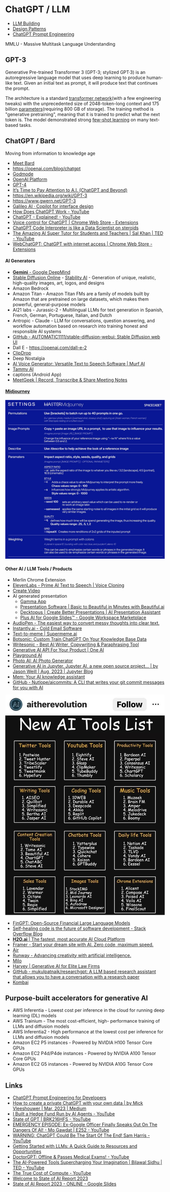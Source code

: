 # ChatGPT / LLM

- [LLM Building](ai/llm/llm-building.md)
- [Design Patterns](ai/llm/design-patterns.md)
- [ChatGPT Prompt Engineering](ai/courses/chatgpt-prompt-eng.md)

MMLU - Massive Multitask Language Understanding

## GPT-3

Generative Pre-trained Transformer 3 (GPT-3; stylized GPT·3) is an autoregressive language model that uses deep learning to produce human-like text. Given an initial text as prompt, it will produce text that continues the prompt.

The architecture is a standard [transformer network](https://en.wikipedia.org/wiki/Transformer_(machine_learning_model))(with a few engineering tweaks) with the unprecedented size of 2048-token-long context and 175 billion [parameters](https://en.wikipedia.org/wiki/Parameter_(machine_learning))(requiring 800 GB of storage). The training method is "generative pretraining", meaning that it is trained to predict what the next token is. The model demonstrated strong [few-shot learning](https://en.wikipedia.org/wiki/Few-shot_learning) on many text-based tasks.

## ChatGPT / Bard

Moving from information to knowledge age

- [Meet Bard](https://bard.google.com/)
- https://openai.com/blog/chatgpt
- [Godmode](https://godmode.space/)
- [OpenAI Platform](https://platform.openai.com/)
- [GPT-4](https://openai.com/research/gpt-4)
- [It’s Time to Pay Attention to A.I. (ChatGPT and Beyond)](https://www.youtube.com/watch?v=0uQqMxXoNVs)
- https://en.wikipedia.org/wiki/GPT-3
- https://www.gwern.net/GPT-3
- [Galileo AI · Copilot for interface design](https://www.usegalileo.ai/)
- [How Does ChatGPT Work - YouTube](https://www.youtube.com/watch?v=WlbPnZ_SOX4)
- [ChatGPT - Explained! - YouTube](https://www.youtube.com/watch?v=NpmnWgQgcsA)
- [Voice control for ChatGPT | Chrome Web Store - Extensions](https://chrome.google.com/webstore/detail/voice-control-for-chatgpt/eollffkcakegifhacjnlnegohfdlidhn)
- [ChatGPT Code Interpreter is like a Data Scientist on steroids](https://twitter.com/moritzkremb/status/1654107314528612355)
- [The Amazing AI Super Tutor for Students and Teachers | Sal Khan | TED - YouTube](https://www.youtube.com/watch?v=hJP5GqnTrNo&ab_channel=TED)
- [WebChatGPT: ChatGPT with internet access | Chrome Web Store - Extensions](https://chrome.google.com/webstore/detail/webchatgpt-chatgpt-with-i/lpfemeioodjbpieminkklglpmhlngfcn/related)

#### AI Generators

- [**Gemini** - Google DeepMind](https://deepmind.google/technologies/gemini)
- [Stable Diffusion Online](https://stablediffusionweb.com/) - [Stability AI](https://stability.ai/) - Generation of unique, realistic, high-quality images, art, logos, and designs
- Amazon Bedrock
- Amazon Titan - Amazon Titan FMs are a family of models built by Amazon that are pretrained on large datasets, which makes them powerful, general-purpose models
- AI21 labs - Jurassic-2 - Multilingual LLMs for text generation in Spanish, French, German, Portuguese, Italian, and Dutch
- Antropic - Claude - LLM for conversations, question answering, and workflow automation based on research into training honest and responsible AI systems
- [GitHub - AUTOMATIC1111/stable-diffusion-webui: Stable Diffusion web UI](https://github.com/AUTOMATIC1111/stable-diffusion-webui)
- Dall E - https://openai.com/dall-e-2
- [ClipDrop](https://clipdrop.co/)
- Deep Nostalgia
- [AI Voice Generator: Versatile Text to Speech Software | Murf AI](https://murf.ai/)
- [Tammy AI](https://tammy.ai/)
- captions (Android App)
- [MeetGeek | Record, Transcribe & Share Meeting Notes](https://meetgeek.ai/)

#### [Midjourney](https://www.midjourney.com/)

![midjourney-cheatsheet](../../media/Screenshot%202023-05-26%20at%201.56.33%20PM.png)

#### Other AI / LLM Tools / Products

- Merlin Chrome Extension
- [ElevenLabs - Prime AI Text to Speech | Voice Cloning](https://beta.elevenlabs.io/)
- [Create Video](https://studio.d-id.com/editor)
- AI generated presentation
  - [Gamma App](https://gamma.app/)
  - [Presentation Software | Basic to Beautiful in Minutes with Beautiful.ai](https://www.beautiful.ai/)
  - [Decktopus | Create Better Presentations | AI Presentation Assistant](https://app.decktopus.com/dashboard/decks)
  - [Plus AI for Google Slides™ - Google Workspace Marketplace](https://workspace.google.com/u/0/marketplace/app/plus_ai_for_google_slides/214277172452)
- [AudioPen - The easiest way to convert messy thoughts into clear text.](https://audiopen.ai/)
- [Instantly.ai - Cold Email Software](https://instantly.ai/)
- [Text-to-meme | Supermeme.ai](https://app.supermeme.ai/text-to-meme)
- [Botsonic: Custom Train ChatGPT On Your Knowledge Base Data](https://writesonic.com/botsonic)
- [Writesonic - Best AI Writer, Copywriting & Paraphrasing Tool](https://writesonic.com/)
- [Generative AI API For Your Product | One AI](https://www.oneai.com/)
- [Playground AI](https://playgroundai.com/)
- [Photo AI: AI Photo Generator](https://photoai.com/)
- [Generative AI in Jupyter. Jupyter AI, a new open source project… | by Jason Weill | Aug, 2023 | Jupyter Blog](https://blog.jupyter.org/generative-ai-in-jupyter-3f7174824862)
- [Mem: Your AI knowledge assistant](https://get.mem.ai/)
- [GitHub - Nutlope/aicommits: A CLI that writes your git commit messages for you with AI](https://github.com/Nutlope/aicommits)

![ai-tools](../../media/image.png)

- [FinGPT: Open-Source Financial Large Language Models](https://arxiv.org/abs/2306.06031)
- [Self-healing code is the future of software development - Stack Overflow Blog](https://stackoverflow.blog/2023/06/07/self-healing-code-is-the-future-of-software-development/)
- [**H2O.ai** | The fastest, most accurate AI Cloud Platform](https://h2o.ai/)
- [Framer - Start your dream site with AI. Zero code, maximum speed.](https://www.framer.com/)
- [Air](https://www.air.ai/)
- [Runway - Advancing creativity with artificial intelligence.](https://runwayml.com/)
- [Milo](https://www.joinmilo.com/)
- [Harvey | Generative AI for Elite Law Firms](https://www.harvey.ai/)
- [GitHub - mukulpatnaik/researchgpt: A LLM based research assistant that allows you to have a conversation with a research paper](https://github.com/mukulpatnaik/researchgpt)
- [Kombai](https://kombai.com/)

## Purpose-built accelerators for generative AI

- AWS Inferentia - Lowest cost per inference in the cloud for running deep learning (DL) models
- AWS Trainium - The most cost-efficient, high- performance training of LLMs and diffusion models
- AWS Inferentia2 - High performance at the lowest cost per inference for LLMs and diffusion models
- Amazon EC2 P5 instances - Powered by NVIDIA H100 Tensor Core GPUs
- Amazon EC2 P4d/P4de instances - Powered by NVIDIA A100 Tensor Core GPUs
- Amazon EC2 G5 instances - Powered by NVIDIA A10G Tensor Core GPUs

## Links

- [ChatGPT Prompt Engineering for Developers](ai/courses/chatgpt-prompt-eng.md)
- [How to create a private ChatGPT with your own data | by Mick Vleeshouwer | Mar, 2023 | Medium](https://medium.com/@imicknl/how-to-create-a-private-chatgpt-with-your-own-data-15754e6378a1)
- [I Built a Hedge Fund Run by AI Agents - YouTube](https://www.youtube.com/watch?v=vnzt4lwzbXU)
- [State of GPT | BRK216HFS - YouTube](https://www.youtube.com/watch?v=bZQun8Y4L2A)
- [EMERGENCY EPISODE: Ex-Google Officer Finally Speaks Out On The Dangers Of AI! - Mo Gawdat | E252 - YouTube](https://www.youtube.com/watch?v=bk-nQ7HF6k4)
- [WARNING: ChatGPT Could Be The Start Of The End! Sam Harris - YouTube](https://www.youtube.com/watch?v=GmlrEgLGozw)
- [Getting Started with LLMs: A Quick Guide to Resources and Opportunities](https://www.linkedin.com/pulse/getting-started-llms-guide-resources-opportunities-wendy-ran-wei/)
- [DoctorGPT: Offline & Passes Medical Exams! - YouTube](https://www.youtube.com/watch?v=J9nJh33GM-w)
- [The AI-Powered Tools Supercharging Your Imagination | Bilawal Sidhu | TED - YouTube](https://www.youtube.com/watch?v=eZsVDMsBTCQ)
- [The True Cost of Compute - YouTube](https://www.youtube.com/watch?v=MNFeJNUu074)
- [Welcome to State of AI Report 2023](https://www.stateof.ai/)
- [State of AI Report 2023 - ONLINE - Google Slides](https://docs.google.com/presentation/d/156WpBF_rGvf4Ecg19oM1fyR51g4FAmHV3Zs0WLukrLQ/edit)

